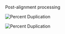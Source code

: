 Post-alignment processing

![Percent Duplication](https://user-images.githubusercontent.com/71617037/158236481-0859f047-50ea-454f-8325-6ebed29cb943.png)




![Percent Duplication](https://user-images.githubusercontent.com/71617037/158240737-339ae5cf-74fa-487f-8f4b-0783a78b2019.png)





